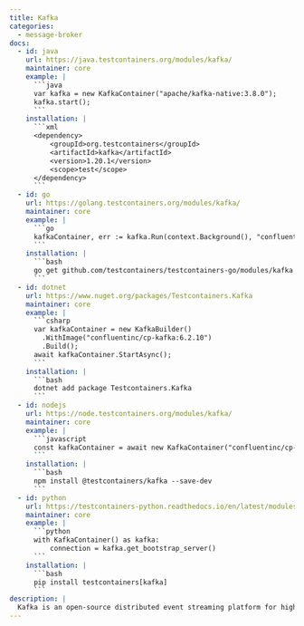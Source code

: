 ```yaml
---
title: Kafka
categories:
  - message-broker
docs:
  - id: java
    url: https://java.testcontainers.org/modules/kafka/
    maintainer: core
    example: |
      ```java
      var kafka = new KafkaContainer("apache/kafka-native:3.8.0");
      kafka.start();
      ```
    installation: |
      ```xml
      <dependency>
          <groupId>org.testcontainers</groupId>
          <artifactId>kafka</artifactId>
          <version>1.20.1</version>
          <scope>test</scope>
      </dependency>
      ```
  - id: go
    url: https://golang.testcontainers.org/modules/kafka/
    maintainer: core
    example: |
      ```go
      kafkaContainer, err := kafka.Run(context.Background(), "confluentinc/confluent-local:7.5.0")
      ```
    installation: |
      ```bash
      go get github.com/testcontainers/testcontainers-go/modules/kafka
      ```
  - id: dotnet
    url: https://www.nuget.org/packages/Testcontainers.Kafka
    maintainer: core
    example: |
      ```csharp
      var kafkaContainer = new KafkaBuilder()
        .WithImage("confluentinc/cp-kafka:6.2.10")
        .Build();
      await kafkaContainer.StartAsync();
      ```
    installation: |
      ```bash
      dotnet add package Testcontainers.Kafka
      ```
  - id: nodejs
    url: https://node.testcontainers.org/modules/kafka/
    maintainer: core
    example: |
      ```javascript
      const kafkaContainer = await new KafkaContainer("confluentinc/cp-kafka:7.2.2").start();
      ```
    installation: |
      ```bash
      npm install @testcontainers/kafka --save-dev
      ```
  - id: python
    url: https://testcontainers-python.readthedocs.io/en/latest/modules/kafka/README.html
    maintainer: core
    example: |
      ```python
      with KafkaContainer() as kafka:
          connection = kafka.get_bootstrap_server()
      ```
    installation: |
      ```bash
      pip install testcontainers[kafka]
      ```
description: |
  Kafka is an open-source distributed event streaming platform for high-performance data pipelines, streaming analytics, data integration, and mission-critical applications.
---
```

